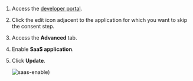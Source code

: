 1.  Access the [developer portal](insert-link). 

2.  Click the edit icon adjacent to the application for which you want to skip the consent step.  

3.  Access the **Advanced** tab.

4.  Enable **SaaS application**. 

5.  Click **Update**.

     ![saas-enable](../../assets/img/guides/saas-enable.png))